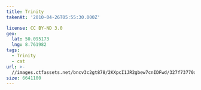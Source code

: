 ```yaml
---
title: Trinity
takenAt: '2010-04-26T05:55:30.000Z'

license: CC BY-ND 3.0
geo:
  lat: 50.095173
  lng: 8.761982
tags:
  - Trinity
  - cat
url: >-
  //images.ctfassets.net/bncv3c2gt878/2KXpcI1JR2gbew7cnIDFwd/327f73770abc3d93470e2282e977e47a/trinity_4554903432
size: 6641100
---
```

